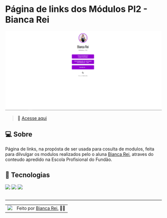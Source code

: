 # Página de links dos Módulos PI2 - Bianca Rei

![Imagem de resultado do projeto](./assets/links.png)
<br>

> 🚀 <a href="https://links-modulos-pi-1.vercel.app/">Acesse aqui</a>

## 💻 Sobre

Página de links, na propósta de ser usada para cosulta de modulos, feita para dilvulgar os modulos realizados pelo o aluna <a href="https://github.com/Biancarei2007">Bianca Rei</a>, atraves do conteudo apredido na Escola Profisional do Fundão.


## 🧠 Tecnologias

<div>
    <img src="https://img.shields.io/badge/HTML5-E34F26?style=for-the-badge&logo=html5&logoColor=white" />
    <img src="https://img.shields.io/badge/CSS3-1572B6?style=for-the-badge&logo=css3&logoColor=white" />
    <img src="https://img.shields.io/badge/JavaScript-F7DF1E?style=for-the-badge&logo=javascript&logoColor=black" />
</div>
<br>

---

<table>
  <tr>
    <td>
      <img src="https://github.com/Biancarei2007.png" width="100px" />
    </td>
    <td>
      Feito por <a href="https://github.com/Biancarei2007">Bianca Rei.</a> 🙋‍♂️
    </td>
  </tr>
</table>
